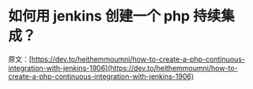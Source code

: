 # 如何用 jenkins 创建一个 php 持续集成？

原文：[https://dev.to/heithemmoumni/how-to-create-a-php-continuous-integration-with-jenkins-1906](https://dev.to/heithemmoumni/how-to-create-a-php-continuous-integration-with-jenkins-1906)